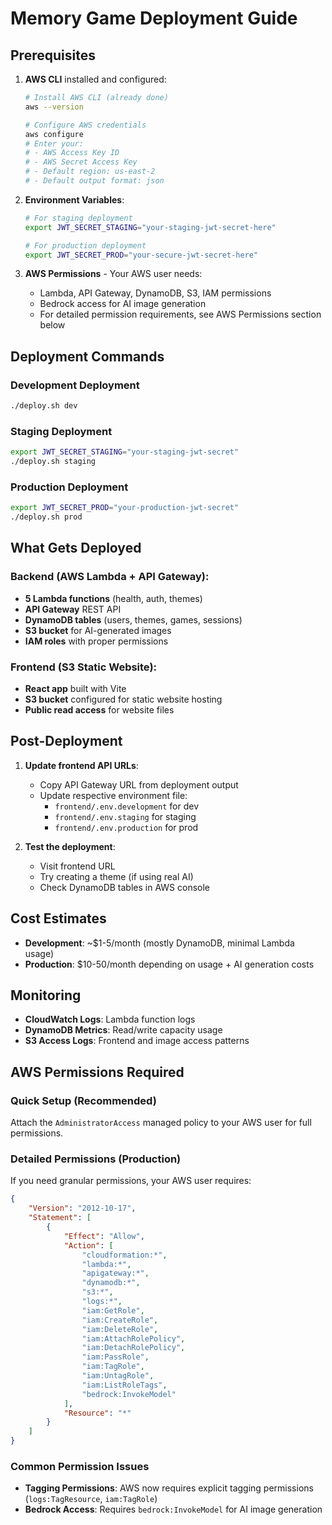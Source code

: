 # Memory Game Deployment Guide

## Prerequisites

1. **AWS CLI** installed and configured:
   ```bash
   # Install AWS CLI (already done)
   aws --version
   
   # Configure AWS credentials
   aws configure
   # Enter your:
   # - AWS Access Key ID
   # - AWS Secret Access Key  
   # - Default region: us-east-2
   # - Default output format: json
   ```

2. **Environment Variables**:
   ```bash
   # For staging deployment
   export JWT_SECRET_STAGING="your-staging-jwt-secret-here"
   
   # For production deployment
   export JWT_SECRET_PROD="your-secure-jwt-secret-here"
   ```

3. **AWS Permissions** - Your AWS user needs:
   - Lambda, API Gateway, DynamoDB, S3, IAM permissions
   - Bedrock access for AI image generation
   - For detailed permission requirements, see AWS Permissions section below

## Deployment Commands

### Development Deployment
```bash
./deploy.sh dev
```

### Staging Deployment
```bash
export JWT_SECRET_STAGING="your-staging-jwt-secret"
./deploy.sh staging
```

### Production Deployment  
```bash
export JWT_SECRET_PROD="your-production-jwt-secret"
./deploy.sh prod
```

## What Gets Deployed

### Backend (AWS Lambda + API Gateway):
- **5 Lambda functions** (health, auth, themes)
- **API Gateway** REST API
- **DynamoDB tables** (users, themes, games, sessions)
- **S3 bucket** for AI-generated images
- **IAM roles** with proper permissions

### Frontend (S3 Static Website):
- **React app** built with Vite
- **S3 bucket** configured for static website hosting
- **Public read access** for website files

## Post-Deployment

1. **Update frontend API URLs**:
   - Copy API Gateway URL from deployment output
   - Update respective environment file:
     - `frontend/.env.development` for dev
     - `frontend/.env.staging` for staging  
     - `frontend/.env.production` for prod

2. **Test the deployment**:
   - Visit frontend URL
   - Try creating a theme (if using real AI)
   - Check DynamoDB tables in AWS console

## Cost Estimates

- **Development**: ~$1-5/month (mostly DynamoDB, minimal Lambda usage)
- **Production**: $10-50/month depending on usage + AI generation costs

## Monitoring

- **CloudWatch Logs**: Lambda function logs
- **DynamoDB Metrics**: Read/write capacity usage
- **S3 Access Logs**: Frontend and image access patterns

## AWS Permissions Required

### Quick Setup (Recommended)
Attach the `AdministratorAccess` managed policy to your AWS user for full permissions.

### Detailed Permissions (Production)
If you need granular permissions, your AWS user requires:

```json
{
    "Version": "2012-10-17",
    "Statement": [
        {
            "Effect": "Allow",
            "Action": [
                "cloudformation:*",
                "lambda:*",
                "apigateway:*",
                "dynamodb:*",
                "s3:*",
                "logs:*",
                "iam:GetRole",
                "iam:CreateRole",
                "iam:DeleteRole",
                "iam:AttachRolePolicy",
                "iam:DetachRolePolicy",
                "iam:PassRole",
                "iam:TagRole",
                "iam:UntagRole",
                "iam:ListRoleTags",
                "bedrock:InvokeModel"
            ],
            "Resource": "*"
        }
    ]
}
```

### Common Permission Issues
- **Tagging Permissions**: AWS now requires explicit tagging permissions (`logs:TagResource`, `iam:TagRole`)
- **Bedrock Access**: Requires `bedrock:InvokeModel` for AI image generation